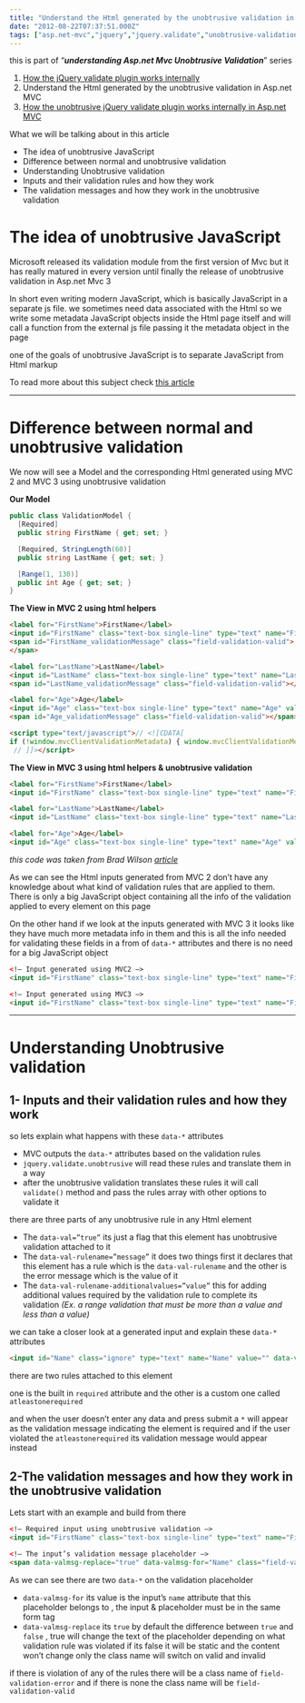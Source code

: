 ```yaml
---
title: "Understand the Html generated by the unobtrusive validation in Asp.net MVC"
date: "2012-08-22T07:37:51.000Z"
tags: ["asp.net-mvc","jquery","jquery.validate","unobtrusive-validation"]
---
```


this is part of “***understanding Asp.net Mvc Unobtrusive Validation***” series

1. [How the jQuery validate plugin works internally](/how-the-jquery-validate-plugin-works-internally/)
2. Understand the Html generated by the unobtrusive validation in Asp.net MVC
3. [How the unobtrusive jQuery validate plugin works internally in Asp.net MVC](/how-the-unobtrusive-jquery-validate-plugin-works-internally-in-asp-net-mvc/)

What we will be talking about in this article

- The idea of unobtrusive JavaScript
- Difference between normal and unobtrusive validation
- Understanding Unobtrusive validation
- Inputs and their validation rules and how they work
- The validation messages and how they work in the unobtrusive validation


# The idea of unobtrusive JavaScript

Microsoft released its validation module from the first version of Mvc but it has really matured in every version until finally the release of unobtrusive validation in Asp.net Mvc 3

In short even writing modern JavaScript, which is basically JavaScript in a separate js file. we sometimes need data associated with the Html so we write some metadata JavaScript objects inside the Html page itself and will call a function from the external js file passing it the metadata object in the page

one of the goals of unobtrusive JavaScript is to separate JavaScript from Html markup

To read more about this subject check [this article](http://en.wikipedia.org/wiki/Unobtrusive_JavaScript)

- - - - - -


# Difference between normal and unobtrusive validation

We now will see a Model and the corresponding Html generated using MVC 2 and MVC 3 using unobtrusive validation

**Our Model**

```csharp
public class ValidationModel {
  [Required]
  public string FirstName { get; set; }

  [Required, StringLength(60)]
  public string LastName { get; set; }

  [Range(1, 130)]
  public int Age { get; set; }
}
```

**The View in MVC 2 using html helpers**

```html
<label for="FirstName">FirstName</label>
<input id="FirstName" class="text-box single-line" type="text" name="FirstName" value="" />
<span id="FirstName_validationMessage" class="field-validation-valid">
</span>

<label for="LastName">LastName</label>
<input id="LastName" class="text-box single-line" type="text" name="LastName" value="" />
<span id="LastName_validationMessage" class="field-validation-valid"></span>

<label for="Age">Age</label>
<input id="Age" class="text-box single-line" type="text" name="Age" value="" />
<span id="Age_validationMessage" class="field-validation-valid"></span>

<script type="text/javascript">// <![CDATA[
if (!window.mvcClientValidationMetadata) { window.mvcClientValidationMetadata = []; } window.mvcClientValidationMetadata.push({"Fields":[{"FieldName":"FirstName","ReplaceValidationMessageContents":true,"ValidationMessageId":"FirstName_validationMessage","ValidationRules":[{"ErrorMessage":"The FirstName field is required.","ValidationParameters":{},"ValidationType":"required"}]},{"FieldName":"LastName","ReplaceValidationMessageContents":true,"ValidationMessageId":"LastName_validationMessage","ValidationRules":[{"ErrorMessage":"The LastName field is required.","ValidationParameters":{},"ValidationType":"required"},{"ErrorMessage":"The field LastName must be a string with a maximum length of 60.","ValidationParameters":{"max":60},"ValidationType":"length"}]},{"FieldName":"Age","ReplaceValidationMessageContents":true,"ValidationMessageId":"Age_validationMessage","ValidationRules":[{"ErrorMessage":"The field Age must be between 1 and 130.","ValidationParameters":{"min":1,"max":130},"ValidationType":"range"},{"ErrorMessage":"The Age field is required.","ValidationParameters":{},"ValidationType":"required"},{"ErrorMessage":"The field Age must be a number.","ValidationParameters":{},"ValidationType":"number"}]}],"FormId":"form0","ReplaceValidationSummary":true,"ValidationSummaryId":"validationSummary"});
 // ]]></script>
```

**The View in MVC 3 using html helpers & unobtrusive validation**

```html
<label for="FirstName">FirstName</label>
<input id="FirstName" class="text-box single-line" type="text" name="FirstName" value="" data-val="true" data-val-required="The FirstName field is required." />

<label for="LastName">LastName</label>
<input id="LastName" class="text-box single-line" type="text" name="LastName" value="" data-val="true" data-val-length="The field LastName must be a string with a maximum length of 60." data-val-length-max="60" data-val-required="The LastName field is required." />

<label for="Age">Age</label>
<input id="Age" class="text-box single-line" type="text" name="Age" value="" data-val="true" data-val-number="The field Age must be a number." data-val-range="The field Age must be between 1 and 130." data-val-range-max="130" data-val-range-min="1" data-val-required="The Age field is required." />
```

*this code was taken from Brad Wilson [article](http://bradwilson.typepad.com/blog/2010/10/mvc3-unobtrusive-validation.html)*

As we can see the Html inputs generated from MVC 2 don’t have any knowledge about what kind of validation rules that are applied to them.
 There is only a big JavaScript object containing all the info of the validation applied to every element on this page

On the other hand if we look at the inputs generated with MVC 3 it looks like they have much more metadata info in them and this is all the info needed for validating these fields in a from of `data-*` attributes and there is no need for a big JavaScript object

```html
<!– Input generated using MVC2 –>
<input id="FirstName" class="text-box single-line" type="text" name="FirstName" value="" />

<!– Input generated using MVC3 –>
<input id="FirstName" class="text-box single-line" type="text" name="FirstName" value="" data-val="true" data-val-required="The FirstName field is required." />
```

- - - - - -


# Understanding Unobtrusive validation


## 1- Inputs and their validation rules and how they work

so lets explain what happens with these `data-*` attributes

- MVC outputs the `data-*` attributes based on the validation rules
- `jquery.validate.unobtrusive` will read these rules and translate them in a way
- after the unobtrusive validation translates these rules it will call `validate()` method and pass the rules array with other options to validate it

there are three parts of any unobtrusive rule in any Html element

- The `data-val=”true”` its just a flag that this element has unobtrusive validation attached to it
- The `data-val-rulename=”message”` it does two things first it declares that this element has a rule which is the `data-val-rulename` and the other is the error message which is the value of it
- The `data-val-rulename-additionalvalues=”value”` this for adding additional values required by the validation rule to complete its validation *(Ex. a range validation that must be more than a value and less than a value)*

we can take a closer look at a generated input and explain these `data-*` attributes

```html
<input id="Name" class="ignore" type="text" name="Name" value="" data-val="true" data-val-required="*" data-val-atleastonerequired="Enter at least Name, Email or Lastname" data-val-atleastonerequired-attributes="Email,LName" />
```

there are two rules attached to this element

one is the built in `required` attribute and the other is a custom one called `atleastonerequired`

 and when the user doesn’t enter any data and press submit a `*` will appear as the validation message indicating the element is required and if the user violated the `atleastonerequired` its validation message would appear instead


## 2-The validation messages and how they work in the unobtrusive validation

Lets start with an example and build from there

```html
<!– Required input using unobtrusive validation –>
<input id="FirstName" class="text-box single-line" type="text" name="FirstName" value="" data-val="true" data-val-required="The FirstName field is required." />

<!– The input’s validation message placeholder –>
<span data-valmsg-replace="true" data-valmsg-for="Name" class="field-validation-valid help-inline" />
```

As we can see there are two `data-*` on the validation placeholder

- `data-valmsg-for` its value is the input’s `name` attribute that this placeholder belongs to , the input & placeholder must be in the same form tag
- `data-valmsg-replace` its `true` by default the difference between `true` and `false` , true will change the text of the placeholder depending on what validation rule was violated if its false it will be static and the content won’t change only the class name will switch on valid and invalid

if there is violation of any of the rules there will be a class name of `field-validation-error` and if there is none the class name will be `field-validation-valid`
